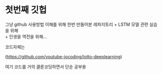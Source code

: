 # 첫번째 깃헙

그냥 github 사용방법 이해를 위해 한번 만들어본 레파지토리
    + LSTM 모델 관련 실습을 위해 </br>
    + 인생을 역전을 위해... </br>
    
코드자체는 

(https://github.com/youtube-jocoding/lotto-deeplearning)

여기 코드를 거의 클론코딩하면서 단순 공부용
